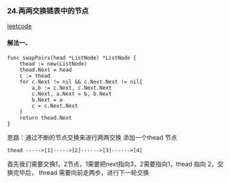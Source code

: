 ### 24.两两交换链表中的节点

[leetcode](https://leetcode-cn.com/problems/swap-nodes-in-pairs/)

#### 解法一、
```
func swapPairs(head *ListNode) *ListNode {
	thead := new(ListNode)
	thead.Next = head
	c := thead
	for c.Next != nil && c.Next.Next != nil{
		a,b := c.Next, c.Next.Next
		c.Next, a.Next = b, b.Next
		b.Next = a
		c = c.Next.Next
	}
	return thead.Next
}
```

思路：通过不断的节点交换来进行两两交换
添加一个thead 节点
```                                               
thead ----->[1]----->[2]------>[3]------>[4]
```

首先我们需要交换1，2节点，1需要把next指向3，2需要指向1，thead 指向 2，交换完毕后，
thread 需要向前走两步，进行下一轮交换
